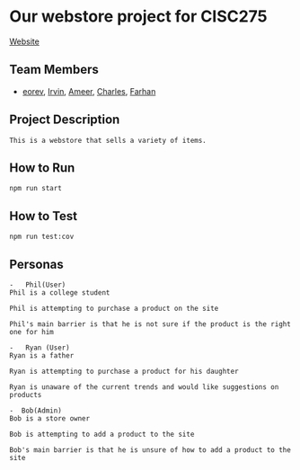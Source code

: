 # Our webstore project for CISC275
[Website](https://irvinfavors.github.io/webstore/)
## Team Members

-   [eorev](https://github.com/eorev), [Irvin](https://github.com/IrvinFavors), [Ameer](https://github.com/mirnas1), [Charles](https://github.com/cwgiii),
    [Farhan](https://github.com/FarhanOhe03)

## Project Description

    This is a webstore that sells a variety of items.

## How to Run

    npm run start

## How to Test

    npm run test:cov

## Personas

    -   Phil(User)
    Phil is a college student

    Phil is attempting to purchase a product on the site

    Phil's main barrier is that he is not sure if the product is the right one for him

    -   Ryan (User)
    Ryan is a father

    Ryan is attempting to purchase a product for his daughter

    Ryan is unaware of the current trends and would like suggestions on products

    -  Bob(Admin)
    Bob is a store owner

    Bob is attempting to add a product to the site

    Bob's main barrier is that he is unsure of how to add a product to the site
